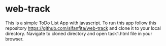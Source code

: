# web-track

This is a simple ToDo List App with javascript.
To run this app follow this repository https://github.com/sifanfita/web-track and clone it to your local directory. 
Navigate to cloned directory and open task1.html file in your browser.